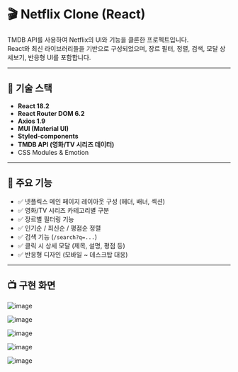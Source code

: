 # 🎬 Netflix Clone (React)

TMDB API를 사용하여 Netflix의 UI와 기능을 클론한 프로젝트입니다.  
React와 최신 라이브러리들을 기반으로 구성되었으며, 장르 필터, 정렬, 검색, 모달 상세보기, 반응형 UI를 포함합니다.

---

## 🔧 기술 스택

- **React 18.2**
- **React Router DOM 6.2**
- **Axios 1.9**
- **MUI (Material UI)**
- **Styled-components**
- **TMDB API (영화/TV 시리즈 데이터)**
- CSS Modules & Emotion

---

## 📌 주요 기능

- ✅ 넷플릭스 메인 페이지 레이아웃 구성 (헤더, 배너, 섹션)
- ✅ 영화/TV 시리즈 카테고리별 구분
- ✅ 장르별 필터링 기능
- ✅ 인기순 / 최신순 / 평점순 정렬
- ✅ 검색 기능 (`/search?q=...`)
- ✅ 클릭 시 상세 모달 (제목, 설명, 평점 등)
- ✅ 반응형 디자인 (모바일 ~ 데스크탑 대응)

---

## 📺 구현 화면
![image](https://github.com/user-attachments/assets/3c7d8bdd-be44-4039-8476-319bcd01dc29)

![image](https://github.com/user-attachments/assets/873fed2c-57e8-4b36-a823-45bac5f780de)

![image](https://github.com/user-attachments/assets/e3dbf8fa-adf1-4b07-99e6-50341942fb51)

![image](https://github.com/user-attachments/assets/5b8e9fef-8dc4-4d8c-b26f-e4e4862cd7fe)

![image](https://github.com/user-attachments/assets/e4177b56-94b7-42bd-92b2-71bf7aeefa4a)
